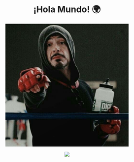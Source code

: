 <!-- Header -->
<h1 align="center">¡Hola Mundo! 🌍 </h1>
<p align="center">
  <img src="https://github.com/R7vera/R7vera/blob/main/Profile/EhD-SNoXgAEp8iL.jpeg" alt="R7vera" width="400" height="400">
</p>


<p align="center">
  <a href="https://skillicons.dev" align="center">
    <img src="https://skillicons.dev/icons?i=git,bootstrap,c,cpp,css,docker,dynamodb,express,firebase,github,html,java,js,linux,md,mongodb,mysql,nextjs,nodejs,postman,py,react,vscode&perline=14" />
  </a>
</p>

<!---
R7vera/R7vera is a ✨ special ✨ repository because its `README.md` (this file) appears on your GitHub profile.
You can click the Preview link to take a look at your changes.
--->
